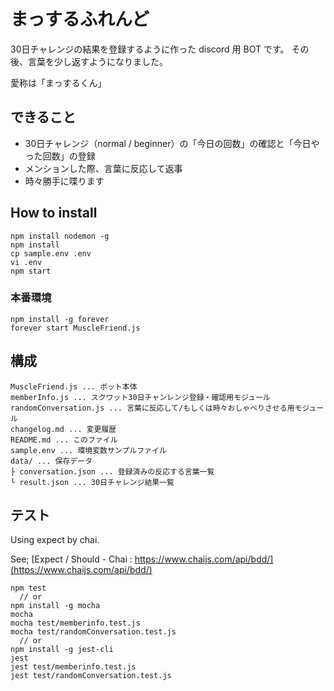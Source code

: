 # まっするふれんど

30日チャレンジの結果を登録するように作った discord 用 BOT です。
その後、言葉を少し返すようになりました。

愛称は「まっするくん」


## できること
- 30日チャレンジ（normal / beginner）の「今日の回数」の確認と「今日やった回数」の登録
- メンションした際、言葉に反応して返事
- 時々勝手に喋ります


## How to install
```
npm install nodemon -g
npm install
cp sample.env .env
vi .env
npm start
```

### 本番環境
```
npm install -g forever
forever start MuscleFriend.js
```

## 構成
```
MuscleFriend.js ... ボット本体
memberInfo.js ... スクワット30日チャンレンジ登録・確認用モジュール
randomConversation.js ... 言葉に反応して/もしくは時々おしゃべりさせる用モジュール
changelog.md ... 変更履歴
README.md ... このファイル
sample.env ... 環境変数サンプルファイル
data/ ... 保存データ
├ conversation.json ... 登録済みの反応する言葉一覧
└ result.json ... 30日チャレンジ結果一覧
```


## テスト

Using expect by chai.

See;
[Expect / Should \- Chai :  https://www.chaijs.com/api/bdd/](https://www.chaijs.com/api/bdd/)

```
npm test
  // or
npm install -g mocha
mocha
mocha test/memberinfo.test.js
mocha test/randomConversation.test.js
  // or
npm install -g jest-cli
jest
jest test/memberinfo.test.js
jest test/randomConversation.test.js
```